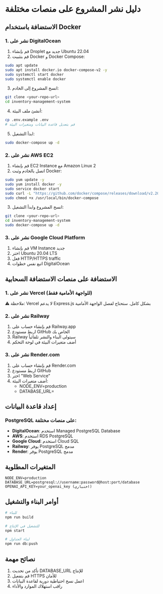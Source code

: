 # دليل نشر المشروع على منصات مختلفة

## الاستضافة باستخدام Docker

### 1. نشر على DigitalOcean
1. قم بإنشاء Droplet جديد مع Ubuntu 22.04
2. قم بتثبيت Docker و Docker Compose:
```bash
sudo apt update
sudo apt install docker.io docker-compose-v2 -y
sudo systemctl start docker
sudo systemctl enable docker
```

3. انسخ المشروع إلى الخادم:
```bash
git clone <your-repo-url>
cd inventory-management-system
```

4. أنشئ ملف البيئة:
```bash
cp .env.example .env
# قم بتعديل قاعدة البيانات ومتغيرات البيئة
```

5. ابدأ التشغيل:
```bash
sudo docker-compose up -d
```

### 2. نشر على AWS EC2
1. قم بإنشاء EC2 Instance مع Amazon Linux 2
2. اتصل بالخادم وثبت Docker:
```bash
sudo yum update -y
sudo yum install docker -y
sudo service docker start
sudo curl -L "https://github.com/docker/compose/releases/download/v2.20.0/docker-compose-$(uname -s)-$(uname -m)" -o /usr/local/bin/docker-compose
sudo chmod +x /usr/local/bin/docker-compose
```

3. انسخ المشروع وابدأ التشغيل:
```bash
git clone <your-repo-url>
cd inventory-management-system
sudo docker-compose up -d
```

### 3. نشر على Google Cloud Platform
1. قم بإنشاء VM Instance جديد
2. اختر Ubuntu 20.04 LTS
3. فعل HTTP/HTTPS traffic
4. اتبع نفس خطوات DigitalOcean

## الاستضافة على منصات الاستضافة السحابية

### 1. نشر على Vercel (للواجهة الأمامية فقط)
⚠️ ملاحظة: Vercel لا يدعم Express.js بشكل كامل. ستحتاج لفصل الواجهة الأمامية

### 2. نشر على Railway
1. قم بإنشاء حساب على Railway.app
2. اربط مستودع GitHub الخاص بك
3. Railway سيتولى البناء والنشر تلقائياً
4. أضف متغيرات البيئة في لوحة التحكم

### 3. نشر على Render.com
1. قم بإنشاء حساب على Render.com
2. اربط مستودع GitHub
3. اختر "Web Service"
4. أضف متغيرات البيئة:
   - NODE_ENV=production
   - DATABASE_URL=<postgresql-url>

## إعداد قاعدة البيانات

### PostgreSQL على منصات مختلفة:
- **DigitalOcean**: استخدم Managed PostgreSQL Database
- **AWS**: استخدم RDS PostgreSQL
- **Google Cloud**: استخدم Cloud SQL
- **Railway**: يوفر PostgreSQL مدمج
- **Render**: يوفر PostgreSQL مدمج

## المتغيرات المطلوبة
```env
NODE_ENV=production
DATABASE_URL=postgresql://username:password@host:port/database
OPENAI_API_KEY=your_openai_key (اختياري)
```

## أوامر البناء والتشغيل
```bash
# للبناء
npm run build

# للتشغيل في الإنتاج
npm start

# لبناء الجداول
npm run db:push
```

## نصائح مهمة
1. تأكد من تحديث DATABASE_URL للإنتاج
2. قم بتفعيل HTTPS للأمان
3. اعمل نسخ احتياطية دورية لقاعدة البيانات
4. راقب استهلاك الموارد والأداء